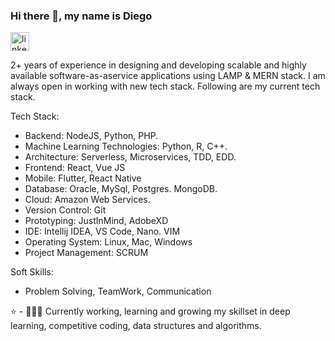 ### Hi there 👋, my name is Diego
[<img src='https://cdn.jsdelivr.net/npm/simple-icons@3.0.1/icons/linkedin.svg' alt='linkedin' height='30'>](https://www.linkedin.com/in/diego-huarcaya-taquiri-161b94107/)

2+ years of experience in designing and developing scalable and highly available software­-​as­-​a­​service applications using LAMP & MERN stack.  I am always open in working with new tech stack. Following are my current tech stack.

Tech Stack:

- Backend: NodeJS, Python, PHP.
- Machine Learning Technologies: Python, R, C++.
- Architecture: Serverless, Microservices, TDD, EDD.
- Frontend: React, Vue JS
- Mobile: Flutter, React Native
- Database: Oracle, MySql, Postgres. MongoDB.
- Cloud: Amazon Web Services.
- Version Control: Git
- Prototyping: JustInMind, AdobeXD
- IDE: Intellij IDEA, VS Code, Nano. VIM
- Operating System: Linux, Mac, Windows
- Project Management: SCRUM

Soft Skills:

- Problem Solving, TeamWork, Communication 

⭐️ - 👨🏽‍💻 Currently working, learning and growing my skillset in deep learning, competitive coding, data structures and algorithms.
